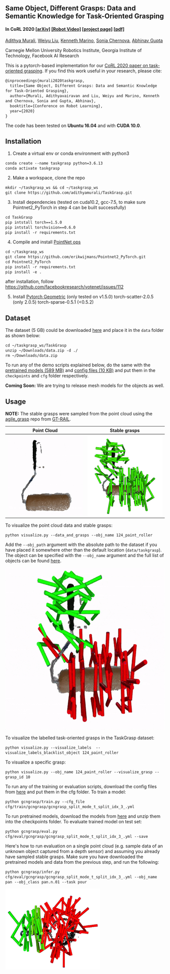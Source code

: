 ## Same Object, Different Grasps: Data and Semantic Knowledge for Task-Oriented Grasping
#### In CoRL 2020 [[arXiv]](https://arxiv.org/abs/2011.06431) [[Robot Video]](https://youtu.be/ByHVc-sPmd8) [[project page]](https://sites.google.com/view/taskgrasp) [[pdf]](https://arxiv.org/pdf/2011.06431.pdf)

[Adithya Murali](http://adithyamurali.com), [Weiyu Liu](http://weiyuliu.com/), [Kenneth Marino](http://kennethmarino.com/), [Sonia Chernova](https://www.cc.gatech.edu/~chernova/), [Abhinav Gupta](http://www.cs.cmu.edu/~abhinavg)

Carnegie Mellon University Robotics Institute, Georgia Institute of Technology, Facebook AI Research

<!-- <img src='images/hcp.png' width="400"> <img src="https://thumbs.gfycat.com/SafeNeighboringHydatidtapeworm-size_restricted.gif" width="400"> -->

This is a pytorch-based implementation for our [CoRL 2020 paper on task-oriented grasping](https://arxiv.org/abs/2011.06431). If you find this work useful in your research, please cite:

	@inproceedings{murali2020taskgrasp,
	  title={Same Object, Different Grasps: Data and Semantic Knowledge for Task-Oriented Grasping},
	  author={Murali, Adithyavairavan and Liu, Weiyu and Marino, Kenneth and Chernova, Sonia and Gupta, Abhinav},
	  booktitle={Conference on Robot Learning},
	  year={2020}
	}

The code has been tested on **Ubuntu 16.04** and with **CUDA 10.0**.

## Installation

1) Create a virtual env or conda environment with python3
```shell
conda create --name taskgrasp python=3.6.13
conda activate taskgrasp
```
2) Make a workspace, clone the repo
```shell
mkdir ~/taskgrasp_ws && cd ~/taskgrasp_ws
git clone https://github.com/adithyamurali/TaskGrasp.git
```
3) Install dependencies 
(tested on cuda10.2, gcc-7.5, to make sure Pointnet2_PyTorch in step 4 can be built successfully)
```shell
cd TaskGrasp
pip intstall torch==1.5.0
pip intstall torchvision==0.6.0
pip install -r requirements.txt
```
4) Compile and install [PointNet ops](https://github.com/erikwijmans/Pointnet2_PyTorch)
```shell
cd ~/taskgrasp_ws
git clone https://github.com/erikwijmans/Pointnet2_PyTorch.git
cd Pointnet2_PyTorch
pip install -r requirements.txt
pip install -e .
```
after installation, follow https://github.com/facebookresearch/votenet/issues/112

5) Install [Pytorch Geometric](https://github.com/rusty1s/pytorch_geometric) (only tested on v1.5.0)
torch-scatter-2.0.5 (only 2.0.5)
torch-sparse-0.5.1 (<0.5.2)

## Dataset
The dataset (5 GB) could be downloaded [here](https://drive.google.com/file/d/1aZ0k43fBIZZQPPPraV-z6itpqCHuDiUU/view?usp=sharing) and place it in the `data` folder as shown below:
```shell
cd ~/taskgrasp_ws/TaskGrasp
unzip ~/Downloads/data.zip -d ./
rm ~/Downloads/data.zip
```
To run any of the demo scripts explained below, do the same with the [pretrained models (589 MB)](https://drive.google.com/file/d/1fasm-8MV6zBjdnbAHLbU8_8TZOkeABkR/view?usp=sharing) and [config files (10 KB)](https://drive.google.com/file/d/1vJfkaCCLJmvT8i5OB-qx_pOojgx2ouPf/view?usp=sharing) and put them in the `checkpoints` and `cfg` folder respectively.

**Coming Soon:** We are trying to release mesh models for the objects as well.

## Usage

**NOTE:** The stable grasps were sampled from the point cloud using the [agile_grasp](https://github.com/GT-RAIL/rail_agile) repo from [GT-RAIL](http://www.rail.gatech.edu/).

Point Cloud         |  Stable grasps
:-------------------------:|:-------------------------:
<img src="assets/pc.gif" width="256" height="256" title="pc">  |  <img src="assets/grasps.jpg" width="256" height="256" title="grasps">

To visualize the point cloud data and stable grasps:
```shell
python visualize.py --data_and_grasps --obj_name 124_paint_roller
```
Add the `--obj_path` argument with the absolute path to the dataset if you have placed it somewhere other than the default location (`data/taskgrasp`). The object can be specified with the `--obj_name` argument and the full list of objects can be found [here](gcngrasp/data/taskgrasp_objects.txt).

<img src="assets/tog.gif" width="512" height="512" title="tog">

To visualize the labelled task-oriented grasps in the TaskGrasp dataset:
```shell
python visualize.py --visualize_labels  --visualize_labels_blacklist_object 124_paint_roller
```

To visualize a specific grasp:
```shell
python visualize.py --obj_name 124_paint_roller --visualize_grasp --grasp_id 10
```

To run any of the training or evaluation scripts, download the config files from [here](https://drive.google.com/file/d/1vJfkaCCLJmvT8i5OB-qx_pOojgx2ouPf/view?usp=sharing) and put them in the cfg folder. To train a model:
```shell
python gcngrasp/train.py --cfg_file cfg/train/gcngrasp/gcngrasp_split_mode_t_split_idx_3_.yml
```

To run pretrained models, download the models from [here](https://drive.google.com/file/d/1fasm-8MV6zBjdnbAHLbU8_8TZOkeABkR/view?usp=sharing) and unzip them into the checkpoints folder. To evaluate trained model on test set:
```shell
python gcngrasp/eval.py cfg/eval/gcngrasp/gcngrasp_split_mode_t_split_idx_3_.yml --save
```

Here's how to run evaluation on a single point cloud (e.g. sample data of an unknown object captured from a depth sensor) and assuming you already have sampled stable grasps. Make sure you have downloaded the pretrained models and data from the previous step, and run the following:
```shell
python gcngrasp/infer.py cfg/eval/gcngrasp/gcngrasp_split_mode_t_split_idx_3_.yml --obj_name pan --obj_class pan.n.01 --task pour
```

<img src="assets/pan.jpg" width="300" height="256" title="pan">
